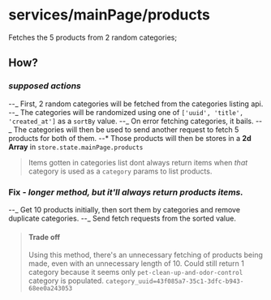 # services/mainPage/products

Fetches the 5 products from 2 random categories;

## How?

### _supposed actions_

--_ First, 2 random categories will be fetched from the categories listing api.
--_ The categories will be randomized using one of `['uuid', 'title', 'created_at']` as a `sortBy` value.
--_ On error fetching categories, it bails.
--_ The categories will then be used to send another request to fetch 5 products for both of them.
--\* Those products will then be stores in a **2d Array** in `store.state.mainPage.products`

> Items gotten in categories list dont always return items when _that_ category is used as a `category` params to list products.

### Fix - _longer method, but it'll always return products items._

--_ Get 10 products initially, then sort them by categories and remove duplicate categories.
--_ Send fetch requests from the sorted value.

> #### Trade off
>
> Using this method, there's an unnecessary fetching of products being made, even with an unnecessary length of 10.
> Could still return 1 category because it seems only `pet-clean-up-and-odor-control` category is populated. `category_uuid=43f085a7-35c1-3dfc-b943-68ee0a243053`
